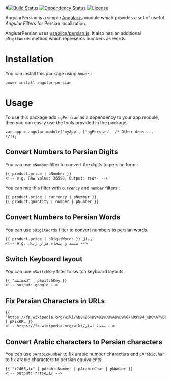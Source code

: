 #[![Build Status](http://img.shields.io/travis/mohebifar/angular-persian.svg?style=flat)](http://travis-ci.org/mohebifar/angular-persian) [![Dependency Status](https://www.versioneye.com/user/projects/5446a1f544a52544fe000047/badge.png?style=flat)](https://www.versioneye.com/user/projects/5446a1f544a52544fe000047) [![License](http://img.shields.io/:license-mit-brightgreen.svg?style=flat)](http://opensource.org/licenses/MIT)

AngularPersian is a simple [Angular.js](http://angularjs.org) module which provides a set of useful *Angular Filters* for Persian localization.

AngluarPersian uses [usablica/persian.js](https://github.com/usablica/persian.js). It also has an additional `pDigitWords` method which represents numbers as words.

Installation
============
You can install this package using `bower` :

	bower install angular-persian

Usage
=====

To use this package add `ngPersian` as a dependency to your app module, then you can easily use the tools provided in the package.

    var app = angular.module('myApp', ['ngPersian', /* Other deps ... */]);


Convert Numbers to Persian Digits
-------------------------

You can use `pNumber` filter to convert the digits to persian form :

    {{ product.price | pNumber }}
    <!-- e.g. Raw value: 36590, Output: ۳۶۵۹۰ -->

You can mix this filter with `currency` and `number` filters :

    {{ product.price | currency | pNumber }}
    {{ product.quantity | number | pNumber }}


Convert Numbers to Persian Words
-------------------------

You can use `pDigitWords` filter to convert numbers to persian words.

    {{ product.price | pDigitWords }} ریال
    <!-- e.g. سیصد و پنجاه هزار ریال -->

Switch Keyboard layout
-------------------------

You can use `pSwitchKey` filter to switch keyboard layouts.

    {{ "لخخلمث" | pSwitchKey }}
    <!-- output: google -->


Fix Persian Characters in URLs
-------------------------

    {{ 'https://fa.wikipedia.org/wiki/%D8%B5%D9%81%D8%AD%D9%87%D9%94_%D8%A7%D8%B5%D9%84%DB%8C' | pFixURL }}
    <!-- https://fa.wikipedia.org/wiki/صفحهٔ_اصلی -->


Convert Arabic characters to Persian characters
-------------------------
You can use `pArabicNumber` to fix arabic number characters and `pArabicChar` to fix arabic characters to persian equivalents.

    {{ "علي٤2465" | pArabicNumber | pArabicChar | pNumber }}
    <!-- output: علی۴۲۴۶۵ -->
